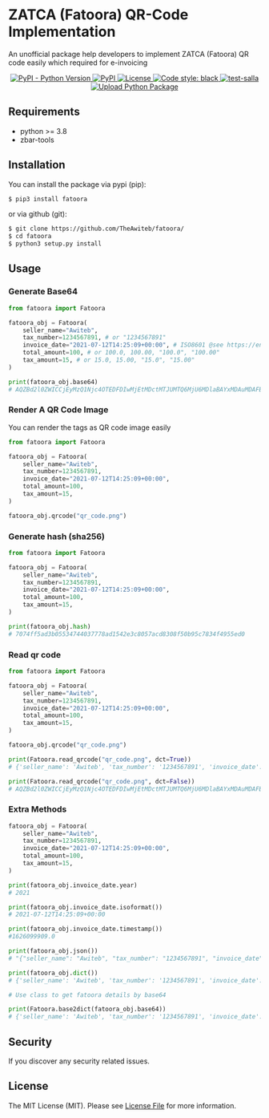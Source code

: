 # ZATCA (Fatoora) QR-Code Implementation

An unofficial package help developers to implement ZATCA (Fatoora) QR code easily which required for e-invoicing

<p align="center">
  <a href="https://pypi.org/project/fatoora/">
    <img alt="PyPI - Python Version" src="https://img.shields.io/pypi/pyversions/fatoora?color=9cf">
  </a>
  <a href="https://pypi.org/project/fatoora/">
    <img alt="PyPI" src="https://img.shields.io/pypi/v/fatoora?color=9cf">
  </a>
  <a href="https://opensource.org/licenses/MIT">
    <img src="https://img.shields.io/pypi/l/fatoora?color=9cf&label=License" alt="License">
  </a>
  <a href="https://github.com/psf/black">
    <img alt="Code style: black" src="https://img.shields.io/badge/code%20style-black-000000.svg">
  </a>
  <a href="https://github.com/TheAwiteb/fatoora/actions/workflows/python-app.yml">
    <img alt="test-salla" src="https://github.com/TheAwiteb/fatoora/actions/workflows/python-app.yml/badge.svg">
  </a>
  <a href="https://github.com/TheAwiteb/fatoora/actions/workflows/release.yml">
    <img alt="Upload Python Package" src="https://github.com/TheAwiteb/fatoora/actions/workflows/release.yml/badge.svg">
  </a>
</p>


## Requirements

* python >= 3.8
* zbar-tools

## Installation

You can install the package via pypi (pip):

```bash
$ pip3 install fatoora
```

or via github (git):

```bash
$ git clone https://github.com/TheAwiteb/fatoora/
$ cd fatoora
$ python3 setup.py install
```

## Usage

### Generate Base64

```python
from fatoora import Fatoora

fatoora_obj = Fatoora(
    seller_name="Awiteb",
    tax_number=1234567891, # or "1234567891"
    invoice_date="2021-07-12T14:25:09+00:00", # ISO8601 @see https://en.wikipedia.org/wiki/ISO_8601
    total_amount=100, # or 100.0, 100.00, "100.0", "100.00"
    tax_amount=15, # or 15.0, 15.00, "15.0", "15.00"
)

print(fatoora_obj.base64)
# AQZBd2l0ZWICCjEyMzQ1Njc4OTEDFDIwMjEtMDctMTJUMTQ6MjU6MDlaBAYxMDAuMDAFBTE1LjAw
```

### Render A QR Code Image

You can render the tags as QR code image easily


```python
from fatoora import Fatoora

fatoora_obj = Fatoora(
    seller_name="Awiteb",
    tax_number=1234567891,
    invoice_date="2021-07-12T14:25:09+00:00", 
    total_amount=100,
    tax_amount=15,
)

fatoora_obj.qrcode("qr_code.png")
```

### Generate hash (sha256)

```python
from fatoora import Fatoora

fatoora_obj = Fatoora(
    seller_name="Awiteb",
    tax_number=1234567891, 
    invoice_date="2021-07-12T14:25:09+00:00", 
    total_amount=100, 
    tax_amount=15, 
)

print(fatoora_obj.hash)
# 7074ff5ad3b05534744037778ad1542e3c8057acd8308f50b95c7834f4955ed0
```

### Read qr code

```python
from fatoora import Fatoora

fatoora_obj = Fatoora(
    seller_name="Awiteb",
    tax_number=1234567891, 
    invoice_date="2021-07-12T14:25:09+00:00", 
    total_amount=100, 
    tax_amount=15, 
)

fatoora_obj.qrcode("qr_code.png")

print(Fatoora.read_qrcode("qr_code.png", dct=True))
# {'seller_name': 'Awiteb', 'tax_number': '1234567891', 'invoice_date': '2021-07-12T14:25:09+00:00', 'total_amount': '100.00', 'tax_amount': '15.00'}

print(Fatoora.read_qrcode("qr_code.png", dct=False))
# AQZBd2l0ZWICCjEyMzQ1Njc4OTEDFDIwMjEtMDctMTJUMTQ6MjU6MDlaBAYxMDAuMDAFBTE1LjAw

```

### Extra Methods

```python
fatoora_obj = Fatoora(
    seller_name="Awiteb",
    tax_number=1234567891, 
    invoice_date="2021-07-12T14:25:09+00:00", 
    total_amount=100, 
    tax_amount=15, 
)

print(fatoora_obj.invoice_date.year)
# 2021

print(fatoora_obj.invoice_date.isoformat())
# 2021-07-12T14:25:09+00:00

print(fatoora_obj.invoice_date.timestamp())
#1626099909.0

print(fatoora_obj.json())
# "{"seller_name": "Awiteb", "tax_number": "1234567891", "invoice_date": "2021-07-12T14:25:09+00:00", "total_amount": "100.00", "tax_amount": "15.00"}"

print(fatoora_obj.dict())
# {'seller_name': 'Awiteb', 'tax_number': '1234567891', 'invoice_date': '2021-07-12T14:25:09+00:00', 'total_amount': '100.00', 'tax_amount': '15.00'}

# Use class to get fatoora details by base64

print(Fatoora.base2dict(fatoora_obj.base64))
# {'seller_name': 'Awiteb', 'tax_number': '1234567891', 'invoice_date': '2021-07-12T14:25:09+00:00', 'total_amount': '100.00', 'tax_amount': '15.00'}

```

## Security

If you discover any security related issues.

## License

The MIT License (MIT). Please see [License File](LICENSE.md) for more information.